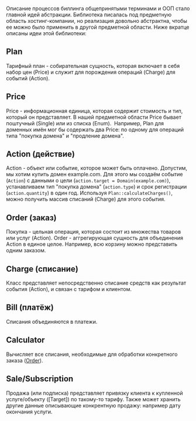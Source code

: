 Описание процессов биллинга общепринятыми терминами и ООП стало главной идей абстракции.
Библиотека писалась под предметную область хостинг-компании, но реализация довольно абстрактна, чтобы ее можно было применить в другой предметной области.
Ниже вкратце описаны идеи этой библиотеки:

## Plan

Тарифный план - собирательная сущность, которая включает в себя набор цен (Price) и служит для порождения операций (Charge) для событий (Action).

## Price

Price - информационная единица, которая содержит стоимость и тип, который он представляет.
В нашей предметной области Price бывает поштучный (Single) или из списка (Enum). 
Например, Plan для доменных имён мог бы содержать два Price: по одному для операций типа "покупка домена" и "продление домена".

## Action (действие)

Action - объект или событие, которое может быть оплачено.
Допустим, мы хотим купить домен example.com.
Для этого мы создаём событие (`Action`) с данными о цели (`action.target = Domain(example.com)`), устанавливаем тип "покупка домена" (`action.type`) и срок регистрации (`action.quantity`) в один год.
Используя `Plan::calculateCharges()`, можно получить массив списаний (Charge) для этого события.

## Order (заказ)

Покупка - цельная операция, которая состоит из множества товаров или услуг (Action).
Order - аггрегирующая сущность для объединения Action в единое целое.
Например, всю корзину можно представить одним заказом. 

## Charge (списание)

Класс представляет непосредственно списание средств как результат события (Action), и связан с тарифом и клиентом.

## Bill (платёж)

Списания объединяются в платежи.

## Calculator

Вычисляет все списания, необходимые для обработки конкретного заказа ([Order]).

## Sale/Subscription

Продажа (или подписка) представляет привязку клиента к купленной услуге/объекту ([Target]) по такому-то тарифу.
Также может хранить другие данные описывающие конкрентную продажу: например дату окончания услуги.

[Order]: /src/order/Order.php
[Charge]: /src/charge/Charge.php
